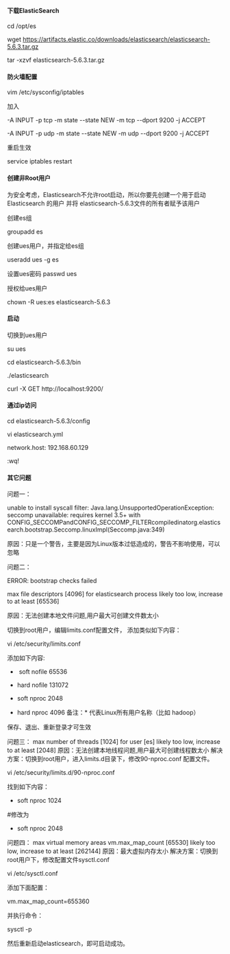 #### 下载ElasticSearch

cd /opt/es

wget https://artifacts.elastic.co/downloads/elasticsearch/elasticsearch-5.6.3.tar.gz 

tar -xzvf elasticsearch-5.6.3.tar.gz

#### 防火墙配置

vim /etc/sysconfig/iptables

加入

-A INPUT -p tcp -m state --state NEW -m tcp --dport 9200 -j ACCEPT

-A INPUT -p udp -m state --state NEW -m udp --dport 9200 -j ACCEPT

重启生效

service iptables restart

#### 创建非Root用户

为安全考虑，Elasticsearch不允许root启动，所以你要先创建一个用于启动 Elasticsearch 的用户
并将 elasticsearch-5.6.3文件的所有者赋予该用户

创建es组

groupadd es

创建ues用户，并指定给es组

useradd ues -g es

设置ues密码
passwd ues

授权给ues用户

chown -R ues:es elasticsearch-5.6.3

#### 启动

切换到ues用户

su ues

cd elasticsearch-5.6.3/bin

./elasticsearch

curl -X GET http://localhost:9200/

#### 通过ip访问

cd elasticsearch-5.6.3/config

vi elasticsearch.yml

network.host: 192.168.60.129

:wq!


#### 其它问题


问题一：

 unable to install syscall filter:
Java.lang.UnsupportedOperationException: seccomp unavailable: requires kernel 3.5+ with CONFIG_SECCOMPandCONFIG_SECCOMP_FILTERcompiledinatorg.elasticsearch.bootstrap.Seccomp.linuxImpl(Seccomp.java:349)

原因：只是一个警告，主要是因为Linux版本过低造成的，警告不影响使用，可以忽略


问题二：

ERROR: bootstrap checks failed

max file descriptors [4096] for elasticsearch process likely too low, increase to at least [65536]


原因：无法创建本地文件问题,用户最大可创建文件数太小

切换到root用户，编辑limits.conf配置文件， 添加类似如下内容：

vi /etc/security/limits.conf

添加如下内容:
*  soft nofile 65536

* hard nofile 131072

* soft nproc 2048

* hard nproc 4096
备注：* 代表Linux所有用户名称（比如 hadoop）

保存、退出、重新登录才可生效

问题三：
max number of threads [1024] for user [es] likely too low, increase to at least [2048]
原因：无法创建本地线程问题,用户最大可创建线程数太小
解决方案：切换到root用户，进入limits.d目录下，修改90-nproc.conf 配置文件。

vi /etc/security/limits.d/90-nproc.conf

找到如下内容：

* soft nproc 1024

#修改为

* soft nproc 2048

问题四：
max virtual memory areas vm.max_map_count [65530] likely too low, increase to at least [262144]
原因：最大虚拟内存太小
解决方案：切换到root用户下，修改配置文件sysctl.conf

vi /etc/sysctl.conf

添加下面配置：

vm.max_map_count=655360

并执行命令：

sysctl -p

然后重新启动elasticsearch，即可启动成功。











